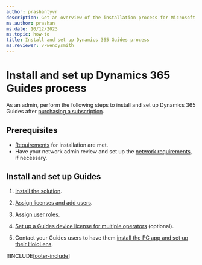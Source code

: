 ```yaml
---
author: prashantyvr
description: Get an overview of the installation process for Microsoft Dynamics 365 Guides. 
ms.author: prashan
ms.date: 10/12/2023
ms.topic: how-to
title: Install and set up Dynamics 365 Guides process
ms.reviewer: v-wendysmith
---
```


# Install and set up Dynamics 365 Guides process

As an admin, perform the following steps to install and set up Dynamics 365 Guides after [purchasing a subscription](buy-guides.md).

## Prerequisites

- [Requirements](requirements.md) for installation are met.
- Have your network admin review and set up the [network requirements](admin-network-requirements.md), if necessary.

## Install and set up Guides

1. [Install the solution](install-guides.md).

1. [Assign licenses and add users](add-users.md).

1. [Assign user roles](assign-role.md).

1. [Set up a Guides device license for multiple operators](device-license.md) (optional).

1. Contact your Guides users to have them [install the PC app and set up their HoloLens](install-pc-hololens-apps.md).


[!INCLUDE[footer-include](../includes/footer-banner.md)]
